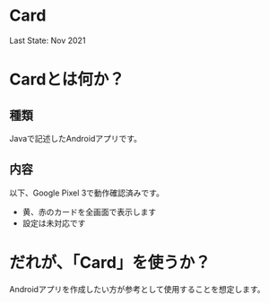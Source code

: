 # Card
Last State: Nov 2021

# Cardとは何か？

## 種類
Javaで記述したAndroidアプリです。

## 内容
以下、Google Pixel 3で動作確認済みです。
* 黄、赤のカードを全画面で表示します
* 設定は未対応です

# だれが、「Card」を使うか？

Androidアプリを作成したい方が参考として使用することを想定します。